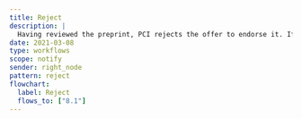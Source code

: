 ```yaml
---
title: Reject
description: |
  Having reviewed the preprint, PCI rejects the offer to endorse it. If the editorial decision is that a revision is required, then the author is emailed to explain that resubmission will have to be made through the repository (as before).
date: 2021-03-08
type: workflows
scope: notify
sender: right_node
pattern: reject
flowchart:
  label: Reject
  flows_to: ["8.1"]
---
```


